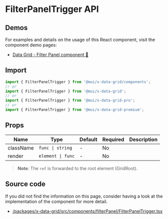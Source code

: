 # FilterPanelTrigger API

## Demos

For examples and details on the usage of this React component, visit the component demo pages:

- [Data Grid - Filter Panel component 🚧](/x/react-data-grid/components/filter-panel)

## Import

```jsx
import { FilterPanelTrigger } from '@mui/x-data-grid/components';
// or
import { FilterPanelTrigger } from '@mui/x-data-grid';
// or
import { FilterPanelTrigger } from '@mui/x-data-grid-pro';
// or
import { FilterPanelTrigger } from '@mui/x-data-grid-premium';
```

## Props

| Name | Type | Default | Required | Description |
|------|------|---------|----------|-------------|
| className | `func \| string` | - | No |  |
| render | `element \| func` | - | No |  |

> **Note**: The `ref` is forwarded to the root element (GridRoot).

## Source code

If you did not find the information on this page, consider having a look at the implementation of the component for more detail.

- [/packages/x-data-grid/src/components/filterPanel/FilterPanelTrigger.tsx](https://github.com/mui/material-ui/tree/HEAD/packages/x-data-grid/src/components/filterPanel/FilterPanelTrigger.tsx)